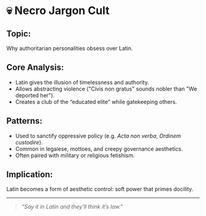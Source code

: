 # 💀 Necro Jargon Cult

## Topic:
Why authoritarian personalities obsess over Latin.

## Core Analysis:
- Latin gives the illusion of timelessness and authority.
- Allows abstracting violence ("Civis non gratus" sounds nobler than "We deported her").
- Creates a club of the “educated elite” while gatekeeping others.

## Patterns:
- Used to sanctify oppressive policy (e.g. *Acta non verba*, *Ordinem custodire*).
- Common in legalese, mottoes, and creepy governance aesthetics.
- Often paired with military or religious fetishism.

## Implication:
Latin becomes a form of aesthetic control: soft power that primes docility.

---

> *“Say it in Latin and they’ll think it’s law.”*  
